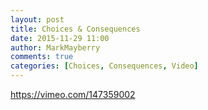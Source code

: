 ```yaml
---
layout: post
title: Choices & Consequences
date: 2015-11-29 11:00
author: MarkMayberry
comments: true
categories: [Choices, Consequences, Video]
---
```

https://vimeo.com/147359002
